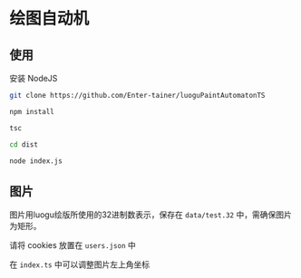 # 绘图自动机

## 使用

安装 NodeJS

``` bash
git clone https://github.com/Enter-tainer/luoguPaintAutomatonTS
```

``` bash
npm install
```

``` bash
tsc
```

``` bash
cd dist
```

``` bash
node index.js
```
## 图片

图片用luogu绘版所使用的32进制数表示，保存在 `data/test.32` 中，需确保图片为矩形。

请将 cookies 放置在 `users.json` 中

在 `index.ts` 中可以调整图片左上角坐标

